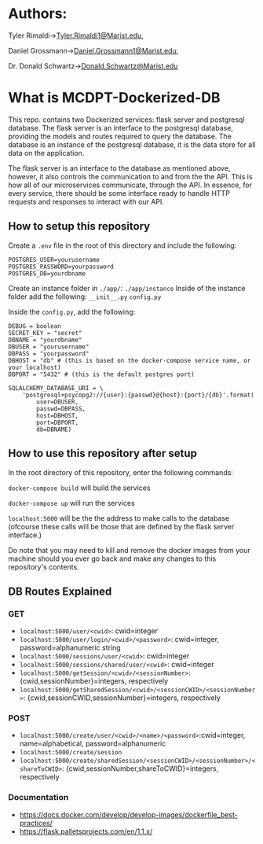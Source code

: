 # Authors: 
Tyler Rimaldi->Tyler.Rimaldi1@Marist.edu, 

Daniel Grossmann->Daniel.Grossmann1@Marist.edu,

Dr. Donald Schwartz->Donald.Schwartz@Marist.edu

# What is MCDPT-Dockerized-DB
This repo. contains two Dockerized services: flask server and postgresql database. The flask server 
is an interface to the postgresql database, providing the models and routes required to query the database. The database
is an instance of the postgresql database, it is the data store for all data on the application. 

The flask server is an interface to the database as mentioned above, however, it also controls the communication to and from the the API. This is how all of our microservices communicate, through the API. In essence, for every service, there should be some interface ready to handle HTTP requests and responses to interact with our API.

## How to setup this repository
Create a `.env` file in the root of this directory and include the following:

```
POSTGRES_USER=yourusername
POSTGRES_PASSWORD=yourpassword
POSTGRES_DB=yourdbname
```

Create an instance folder in `./app/`: `./app/instance`
Inside of the instance folder add the following:
`__init__.py`
`config.py`

Inside the `config.py`, add the following:
```
DEBUG = boolean
SECRET_KEY = "secret"
DBNAME = "yourdbname"
DBUSER = "yourusername"
DBPASS = "yourpassword"
DBHOST = "db" # (this is based on the docker-compose service name, or your localhost)
DBPORT = "5432" # (this is the default postgres port)

SQLALCHEMY_DATABASE_URI = \
    'postgresql+psycopg2://{user}:{passwd}@{host}:{port}/{db}'.format(
        user=DBUSER,
        passwd=DBPASS,
        host=DBHOST,
        port=DBPORT,
        db=DBNAME)
```
## How to use this repository after setup
In the root directory of this repository, enter the following commands:

`docker-compose build` will build the services

`docker-compose up` will run the services

`localhost:5000` will be the the address to make calls to the database (ofcourse
these calls will be those that are defined by the flask server interface.)

Do note that you may need to kill and remove the docker images from your machine should you ever
go back and make any changes to this repository's contents.

## DB Routes Explained

### GET
- `localhost:5000/user/<cwid>`: cwid=integer
- `localhost:5000/user/login/<cwid>/<password>`: cwid=integer, password=alphanumeric string
- `localhost:5000/sessions/user/<cwid>`: cwid=integer
- `localhost:5000/sessions/shared/user/<cwid>`: cwid=integer
- `localhost:5000/getSession/<cwid>/<sessionNumber>`: {cwid,sessionNumber}=integers, respectively
- `localhost:5000/getSharedSession/<cwid>/<sessionCWID>/<sessionNumber>`: {cwid,sessionCWID,sessionNumber}=integers, respectively

### POST
- `localhost:5000/create/user/<cwid>/<name>/<password>`:cwid=integer, name=alphabetical, password=alphanumeric
- `localhost:5000/create/session`
- `localhost:5000/create/sharedSession/<sessionCWID>/<sessionNumber>/<shareToCWID>`: {cwid,sessionNumber,shareToCWID}=integers, respectively

### Documentation
- https://docs.docker.com/develop/develop-images/dockerfile_best-practices/
- https://flask.palletsprojects.com/en/1.1.x/
